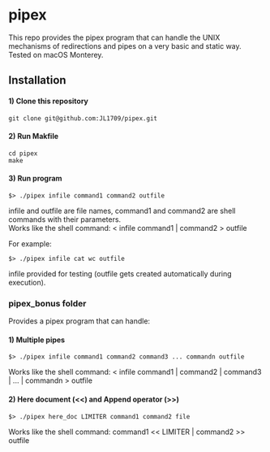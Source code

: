 # pipex

This repo provides the pipex program that can handle the UNIX mechanisms of redirections and pipes on a very basic and static way.  
Tested on macOS Monterey.

## Installation

#### 1) Clone this repository 
```
git clone git@github.com:JL1709/pipex.git
```

#### 2) Run Makfile
```
cd pipex
make
```

#### 3)  Run program
```
$> ./pipex infile command1 command2 outfile
```
infile and outfile are file names, command1 and command2 are shell commands with their parameters.  
Works like the shell command: < infile command1 | command2 > outfile
  
For example:
```
$> ./pipex infile cat wc outfile
```
infile provided for testing (outfile gets created automatically during execution).

### pipex_bonus folder
Provides a pipex program that can handle:

#### 1) Multiple pipes
```
$> ./pipex infile command1 command2 command3 ... commandn outfile
```
Works like the shell command: < infile command1 | command2 | command3 | ... | commandn > outfile

#### 2) Here document (<<) and Append operator (>>)
```
$> ./pipex here_doc LIMITER command1 command2 file
```
Works like the shell command: command1 << LIMITER | command2 >> outfile
